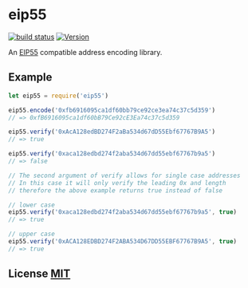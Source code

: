 # eip55

[![build status](https://secure.travis-ci.org/dcousens/eip55.png)](http://travis-ci.org/dcousens/eip55)
[![Version](http://img.shields.io/npm/v/eip55.svg)](https://www.npmjs.org/package/eip55)

An [EIP55](https://github.com/ethereum/EIPs/blob/f3a591f6718035ba358d6a479cadabe313f6ed36/EIPS/eip-55.md) compatible address encoding library.


## Example

``` javascript
let eip55 = require('eip55')

eip55.encode('0xfb6916095ca1df60bb79ce92ce3ea74c37c5d359')
// => 0xfB6916095ca1df60bB79Ce92cE3Ea74c37c5d359

eip55.verify('0xAcA128edBD274F2aBa534d67dD55Ebf67767B9A5')
// => true

eip55.verify('0xaca128edbd274f2aba534d67dd55ebf67767b9a5')
// => false

// The second argument of verify allows for single case addresses
// In this case it will only verify the leading 0x and length
// therefore the above example returns true instead of false

// lower case
eip55.verify('0xaca128edbd274f2aba534d67dd55ebf67767b9a5', true)
// => true

// upper case
eip55.verify('0xACA128EDBD274F2ABA534D67DD55EBF67767B9A5', true)
// => true
```


## License [MIT](LICENSE)
